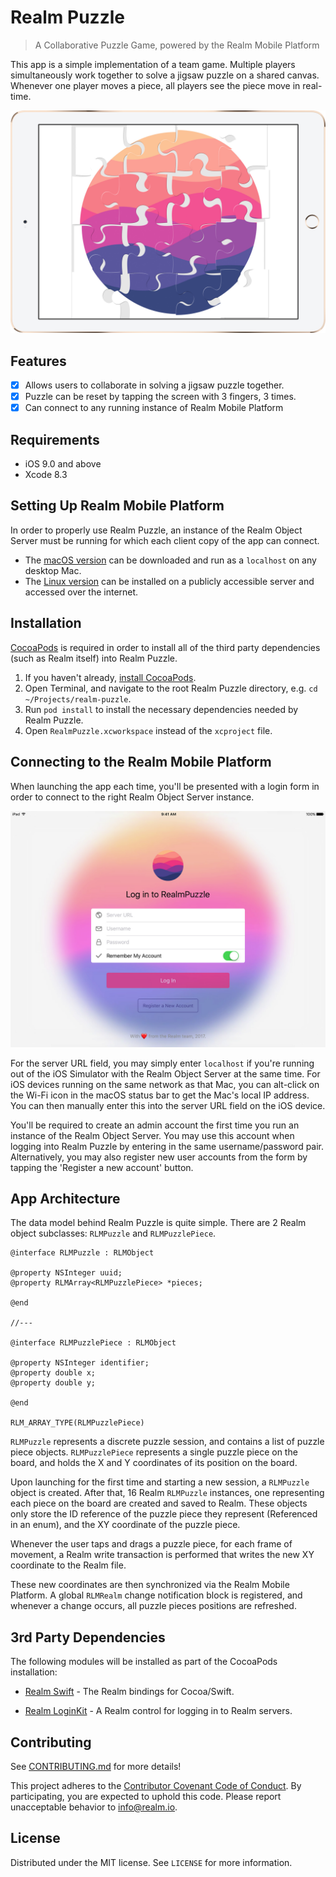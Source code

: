 # Realm Puzzle
> A Collaborative Puzzle Game, powered by the Realm Mobile Platform

This app is a simple implementation of a team game. Multiple players simultaneously work together to solve a jigsaw puzzle on a shared canvas. Whenever one player moves a piece, all players see the piece move in real-time.

![Realm Puzzle](screenshot.jpg)

## Features

- [x] Allows users to collaborate in solving a jigsaw puzzle together.
- [x] Puzzle can be reset by tapping the screen with 3 fingers, 3 times.
- [x] Can connect to any running instance of Realm Mobile Platform

## Requirements

- iOS 9.0 and above
- Xcode 8.3

## Setting Up Realm Mobile Platform

In order to properly use Realm Puzzle, an instance of the Realm Object Server must be running for which each client copy of the app can connect.

* The [macOS version](https://realm.io/docs/get-started/installation/mac/) can be downloaded and run as a `localhost` on any desktop Mac.
* The [Linux version](https://realm.io/docs/get-started/installation/linux/) can be installed on a publicly accessible server and accessed over the internet.

## Installation

[CocoaPods](http://cocoapods.org/) is required in order to install all of the third party dependencies (such as Realm itself) into Realm Puzzle.

1. If you haven't already, [install CocoaPods](https://guides.cocoapods.org/using/getting-started.html).
2. Open Terminal, and navigate to the root Realm Puzzle directory, e.g. `cd ~/Projects/realm-puzzle`.
3. Run `pod install` to install the necessary dependencies needed by Realm Puzzle.
4. Open `RealmPuzzle.xcworkspace` instead of the `xcproject` file.

## Connecting to the Realm Mobile Platform
When launching the app each time, you'll be presented with a login form in order to connect to the right Realm Object Server instance.

![Realm Puzzle](login.jpg)

For the server URL field, you may simply enter `localhost` if you're running out of the iOS Simulator with the Realm Object Server at the same time. For iOS devices running on the same network as that Mac, you can alt-click on the Wi-Fi icon in the macOS status bar to get the Mac's local IP address. You can then manually enter this into the server URL field on the iOS device.

You'll be required to create an admin account the first time you run an instance of the Realm Object Server. You may use this account when logging into Realm Puzzle by entering in the same username/password pair. Alternatively, you may also register new user accounts from the form by tapping the 'Register a new account' button.

## App Architecture
The data model behind Realm Puzzle is quite simple. There are 2 Realm object subclasses: `RLMPuzzle` and `RLMPuzzlePiece`.

```objc
@interface RLMPuzzle : RLMObject

@property NSInteger uuid;
@property RLMArray<RLMPuzzlePiece> *pieces;

@end

//---

@interface RLMPuzzlePiece : RLMObject

@property NSInteger identifier;
@property double x;
@property double y;

@end

RLM_ARRAY_TYPE(RLMPuzzlePiece)
```

`RLMPuzzle` represents a discrete puzzle session, and contains a list of puzzle piece objects. `RLMPuzzlePiece` represents a single puzzle piece on the board, and holds the X and Y coordinates of its position on the board.

Upon launching for the first time and starting a new session, a `RLMPuzzle` object is created. After that, 16 Realm `RLMPuzzle` instances, one representing each piece on the board are created and saved to Realm. These objects only store the ID reference of the puzzle piece they represent (Referenced in an enum), and the XY coordinate of the puzzle piece.

Whenever the user taps and drags a puzzle piece, for each frame of movement, a Realm write transaction is performed that writes the new XY coordinate to the Realm file.

These new coordinates are then synchronized via the Realm Mobile Platform. A global `RLMRealm` change notification block is registered, and whenever a change occurs, all puzzle pieces positions are refreshed.

## 3rd Party Dependencies

The following modules will be installed as part of the CocoaPods installation:

- [Realm Swift](https://realm.io) - The Realm bindings for Cocoa/Swift.

- [Realm LoginKit](https://github.com/realm-demos/realm-loginkit) - A Realm control for logging in to Realm servers.

## Contributing

See [CONTRIBUTING.md](CONTRIBUTING.md) for more details!

This project adheres to the [Contributor Covenant Code of Conduct](https://realm.io/conduct/). By participating, you are expected to uphold this code. Please report unacceptable behavior to [info@realm.io](mailto:info@realm.io).

## License

Distributed under the MIT license. See ``LICENSE`` for more information.
